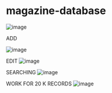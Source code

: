 # magazine-database

![image](https://github.com/Bartosz278/magazine-database/assets/80819432/77759438-bf27-4d58-b0be-aca260c279f2)

ADD

![image](https://github.com/Bartosz278/magazine-database/assets/80819432/e288fb7e-9d4e-473a-83d5-56f38a5edfad)

EDIT
![image](https://github.com/Bartosz278/magazine-database/assets/80819432/858436e8-9435-438b-a8c8-5c58c8c17675)

SEARCHING
![image](https://github.com/Bartosz278/magazine-database/assets/80819432/649c2375-7de4-4669-b70c-99b505075d92)

WORK FOR 20 K RECORDS 
![image](https://github.com/Bartosz278/magazine-database/assets/80819432/fc106543-7747-424c-8052-f41018e61549)
